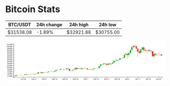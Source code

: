 # Bitcoin Stats

BTC/USDT|24h change|24h high|24h low|
|---|---|---|---|
|$31538.08|-1.89%|$32921.88|$30755.00|

<img src="./chart.svg">
